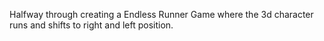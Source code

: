 Halfway through creating a Endless Runner Game where the 3d character runs and shifts to right and left position.
